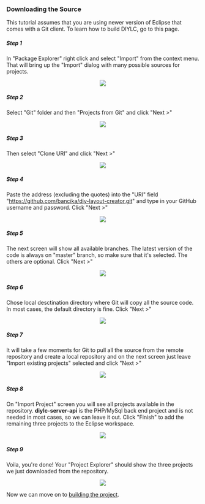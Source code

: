 ### Downloading the Source ###

This tutorial assumes that you are using newer version of Eclipse that comes with a Git client. To learn how to build DIYLC, go to this page.

##### Step 1 #####

In "Package Explorer" right click and select "Import" from the context menu. That will bring up the "Import" dialog with many possible sources for projects. 

<p align='center'><img src='http://www.diy-fever.com/diylc/wiki/eclipse_import_1.png' /></p>

##### Step 2 #####

Select "Git" folder and then "Projects from Git" and click "Next >"

<p align='center'><img src='http://www.diy-fever.com/diylc/wiki/eclipse_import_2.png' /></p>

##### Step 3 #####

Then select "Clone URI" and click "Next >"

<p align='center'><img src='http://www.diy-fever.com/diylc/wiki/eclipse_import_3.png' /></p>

##### Step 4 #####

Paste the address (excluding the quotes) into the "URI" field "https://github.com/bancika/diy-layout-creator.git" and type in your GitHub username and password. Click "Next >"

<p align='center'><img src='http://www.diy-fever.com/diylc/wiki/eclipse_import_4.png' /></p>

##### Step 5 #####

The next screen will show all available branches. The latest version of the code is always on "master" branch, so make sure that it's selected. The others are optional. Click "Next >"

<p align='center'><img src='http://www.diy-fever.com/diylc/wiki/eclipse_import_5.png' /></p>

##### Step 6 #####

Chose local desctination directory where Git will copy all the source code. In most cases, the default directory is fine. Click "Next >"

<p align='center'><img src='http://www.diy-fever.com/diylc/wiki/eclipse_import_6.png' /></p>

##### Step 7 #####

It will take a few moments for Git to pull all the source from the remote repository and create a local repository and on the next screen just leave "Import existing projects" selected and click "Next >"

<p align='center'><img src='http://www.diy-fever.com/diylc/wiki/eclipse_import_7.png' /></p>

##### Step 8 #####

On "Import Project" screen you will see all projects available in the repository. **diylc-server-api** is the PHP/MySql back end project and is not needed in most cases, so we can leave it out. Click "Finish" to add the remaining three projects to the Eclipse workspace.

<p align='center'><img src='http://www.diy-fever.com/diylc/wiki/eclipse_import_8.png' /></p>

##### Step 9 #####

Voila, you're done! Your "Project Explorer" should show the three projects we just downloaded from the repository.

<p align='center'><img src='http://www.diy-fever.com/diylc/wiki/eclipse_import_9.png' /></p>

Now we can move on to <a href="https://github.com/bancika/diy-layout-creator/blob/wiki/Building.md">building the project</a>.
